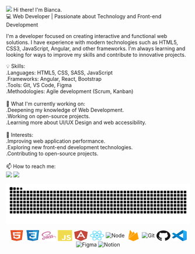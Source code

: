 <img src=https://github.com/TheDudeThatCode/TheDudeThatCode/blob/master/Assets/Hi.gif width="30"> Hi there! I'm Bianca.
<br>
💻 Web Developer | Passionate about Technology and Front-end Development

I'm a developer focused on creating interactive and functional web solutions. I have experience with modern technologies such as HTML5, CSS3, JavaScript, Angular, and other frameworks. I'm always learning and looking for ways to improve my skills and contribute to innovative projects.

<div>
  💡 Skills:<br>
  .Languages: HTML5, CSS, SASS, JavaScript<br>
  .Frameworks: Angular, React, Bootstrap<br>
  .Tools: Git, VS Code, Figma<br>
  .Methodologies: Agile development (Scrum, Kanban)
</div>
<br>
<div>
  🚀 What I'm currently working on:<br>
  .Deepening my knowledge of Web Development.<br>
  .Working on open-source projects.<br>
  .Learning more about UI/UX Design and web accessibility.
</div>
<br>
<div>
  🌱 Interests:<br>
  .Improving web application performance.<br>
  .Exploring new front-end development technologies.<br>
  .Contributing to open-source projects.
</div>
<br>

<div>
📫 How to reach me:
<div>
  <a href="mailto:bcacefo@gmail.com"><img src="https://img.shields.io/badge/Gmail-D14836?style=for-the-badge&logo=gmail&logoColor=white" target="_blank"></a>
  <a href="https://www.linkedin.com/in/bianca-cristina-alves1" target="_blank"><img src="https://img.shields.io/badge/LinkedIn-0077B5?style=for-the-badge&logo=linkedin&logoColor=white" target="_blank"></a> 
</div>  
</div>



<!--<div style="display: inline_block" align="center"><br>
  <div>
    <a href="https://github.com/biancacristinaalves">
      <img align="center" src="https://github-readme-stats.vercel.app/api/top-langs/?username=biancacristinaalves&theme=dark&hide_langs_below=1" />
    </a>
  </div>
</div> -->

<div align="center"> 
  
  ![Snake animation](https://github.com/biancacristinaalves/biancacristinaalves/blob/output/github-contribution-grid-snake.svg)
  
</div>

<div style="display: inline_block" align="center">
  <img align="center" alt="HTML" height="30" width="40" src="https://raw.githubusercontent.com/devicons/devicon/master/icons/html5/html5-original.svg">
  <img align="center" alt="CSS" height="30" width="40" src="https://raw.githubusercontent.com/devicons/devicon/master/icons/css3/css3-original.svg">
  <img align="center" alt="SASS" height="30" width="40" src="https://github.com/devicons/devicon/blob/master/icons/sass/sass-original.svg">
  <img align="center" alt="JavaScript" height="30" width="40" src="https://github.com/devicons/devicon/blob/master/icons/javascript/javascript-plain.svg">
  <img align="center" alt="Angular" height="30" width="40" src="https://github.com/devicons/devicon/blob/master/icons/angularjs/angularjs-plain.svg">
  <img align="center" alt="React" height="30" width="40" src="https://raw.githubusercontent.com/devicons/devicon/master/icons/react/react-original.svg">
  <img align="center" alt="Node" height="30" width="40" src="https://cdn.jsdelivr.net/gh/devicons/devicon/icons/nodejs/nodejs-original.svg">
  <img align="center" alt="Firebase" height="30" width="40" src="https://raw.githubusercontent.com/devicons/devicon/master/icons/firebase/firebase-plain.svg">
  <img align="center" alt="Git" height="30" width="40" src="https://cdn.jsdelivr.net/gh/devicons/devicon/icons/git/git-original.svg">
  <img align="center" alt="GitHub" height="30" width="40" src="https://github.com/devicons/devicon/blob/master/icons/github/github-original.svg">
  <img align="center" alt="VS Code" height="30" width="40" src="https://github.com/devicons/devicon/blob/master/icons/vscode/vscode-original.svg">
  <img align="center" alt="Figma" height="30" width="40" src="https://cdn.jsdelivr.net/gh/devicons/devicon/icons/figma/figma-original.svg">
  <img align="center" alt="Notion" height="40" width="40" src="https://ik.imagekit.io/llneva6qvex/unnamed-removebg-preview__1__iPIv_JO89nrw.png?updatedAt=1635447249570"> 
</div>
